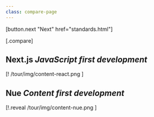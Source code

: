 ```yaml
---
class: compare-page
---
```


[button.next "Next" href="standards.html"]

[.compare]
  ## Next.js *JavaScript first development*

  [! /tour/img/content-react.png ]

  ## Nue *Content first development*

  [!.reveal /tour/img/content-nue.png ]
